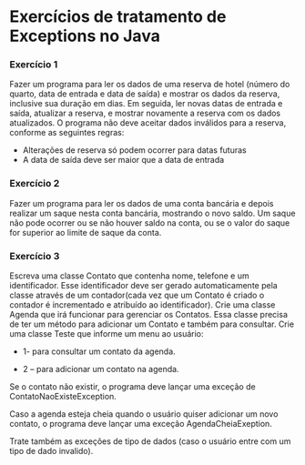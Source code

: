 # Exercícios de tratamento de Exceptions no Java

### Exercício 1

Fazer um programa para ler os dados de uma reserva de hotel (número do quarto, data de entrada e data de saída) e mostrar os dados da reserva, inclusive sua duração em dias. Em seguida, ler novas datas de entrada e saída, atualizar a reserva, e mostrar novamente a reserva com os dados atualizados. O programa não deve aceitar dados inválidos para a reserva, conforme as seguintes regras:
- Alterações de reserva só podem ocorrer para datas futuras
- A data de saída deve ser maior que a data de entrada

### Exercício 2

Fazer um programa para ler os dados de uma conta bancária e depois realizar um saque nesta conta bancária, mostrando o novo saldo. Um saque não pode ocorrer ou se não houver saldo na conta, ou se o valor do saque for superior ao limite de saque da conta.

### Exercício 3

Escreva uma classe Contato que contenha nome, telefone e um identificador.  Esse identificador deve ser gerado automaticamente pela classe através de um contador(cada vez que um Contato é criado o contador é incrementado e atribuído ao identificador).
Crie uma classe Agenda que irá funcionar para gerenciar os Contatos. 
Essa classe precisa de ter um método para adicionar um Contato e também para consultar. 
Crie uma classe Teste que informe um menu ao usuário: 

* 1- para consultar um contato da agenda.

* 2 – para adicionar um contato na agenda.

Se o contato não existir, o programa deve lançar uma exceção de ContatoNaoExisteException. 

Caso a agenda esteja cheia quando o usuário quiser adicionar um novo contato, o programa deve lançar uma exceção AgendaCheiaExeption. 

Trate também as exceções de tipo de dados (caso o usuário entre com um tipo de dado invalido).